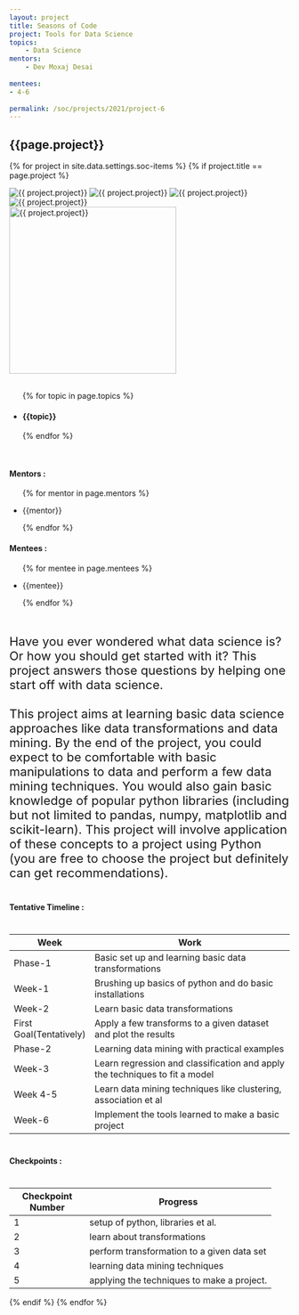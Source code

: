 ```yaml
---
layout: project
title: Seasons of Code
project: Tools for Data Science
topics:
    - Data Science
mentors:
    - Dev Moxaj Desai 
    
mentees:
- 4-6
    
permalink: /soc/projects/2021/project-6
---
```


<h2 class="display1 m-3 p-3 text-center project-title">{{page.project}}</h2>

{% for project in site.data.settings.soc-items %}
{% if project.title == page.project %}
<div class ="img-soc d-block"> 
    <img src="{{ site.baseurl }}/{{ project.image }}" alt="{{ project.project}}" class="image-1">
    <img src="{{ site.baseurl }}/{{ project.image }}" alt="{{ project.project}}" class="image-2">
    <img src="{{ site.baseurl }}/{{ project.image }}" alt="{{ project.project}}" class="image-3">
    <img src="{{ site.baseurl }}/{{ project.image }}" alt="{{ project.project}}" class="image-4">
</div>
<div class = "mobile-img-soc">
  <img src="{{ site.baseurl }}/{{ project.image }}"  width = "300" height="300" alt="{{ project.project}}" class="border rounded">
  </div>
<div>
    <br>
    <ul>
        {% for topic in page.topics %}
        <li><h4 class="text-primary text-center">{{topic}}</h4></li>
        {% endfor %}
    </ul>
    <br>
    <h4 class="display3  ">Mentors :</h4> 
    <ul>
        {% for mentor in page.mentors %}
        <li><p class="lead">{{mentor}}</p></li>
        {% endfor %}
    </ul>
    <h4 class="display3  ">Mentees :</h4> 
    <ul>
        {% for mentee in page.mentees %}
        <li><p class="lead">{{mentee}}</p></li>
        {% endfor %}
    </ul>
</div>
<div>
    <p class="display3 project-desc" style = "font-size:22px;" >
        <br>
        Have you ever wondered what data science is? Or how you should get started with it? This project answers those questions by helping one start off with data science.
        <br><br>
        This project aims at learning basic data science approaches like data transformations and data mining. By the end of the project, you could expect to be comfortable with basic manipulations to data and perform a few data mining techniques. You would also gain basic knowledge of popular python libraries (including but not limited to pandas, numpy, matplotlib and scikit-learn). This project will involve application of these concepts to a project using Python (you are free to choose the project but definitely can get recommendations).
    </p>
</div>
<div class ="d-flex">
<div>
    <h4 class="display3" style="margin:40px 0px 40px 0px;">Tentative Timeline :</h4>
    <table class="table table-striped">
    <thead>
        <tr>
        <th>Week</th>
        <th>Work</th>
        </tr>
    </thead>
    <tbody>
    <tr>
      <td style='width: 120px'>Phase-1</td>
      <td>Basic set up and learning basic data transformations</td>
    </tr>
    <tr>
      <td>Week-1</td>
      <td>Brushing up basics of python and do basic installations</td>
    </tr>
    <tr>
      <td>Week-2</td>
      <td>Learn basic data transformations</td>
    </tr>
    <tr>
      <td>First Goal(Tentatively)</td>
      <td>Apply a few transforms to a given dataset and plot the results</td>
    </tr>
    <tr>
      <td>Phase-2</td>
      <td>Learning data mining with practical examples</td>
    </tr>
    <tr>
      <td>Week-3</td>
      <td>Learn regression and classification and apply the techniques to fit a model</td>
    </tr>
    <tr>
      <td>Week 4-5</td>
      <td>Learn data mining techniques like clustering, association et al</td>
    </tr>
    <tr>
      <td>Week-6</td>
      <td>Implement the tools learned to make a basic project</td>
    </tr>
    </tbody>
    </table>
</div>
<div>
    <h4 class="display3" style="margin:40px 0px 40px 0px;">Checkpoints :</h4>
    <table class="table table-striped">
    <thead>
        <tr>
        <th>Checkpoint Number</th>
        <th>Progress</th>
        </tr>
    </thead>
    <tbody>
    <tr>
      <td style='width: 120px'>1</td>
      <td>setup of python, libraries et al.</td>
    </tr>
    <tr>
      <td>2</td>
      <td>learn about transformations</td>
    </tr>
    <tr>
      <td>3</td>
      <td>perform transformation to a given data set</td>
    </tr>
    <tr>
      <td>4</td>
      <td>learning data mining techniques</td>
    </tr>
    <tr>
      <td>5</td>
      <td>applying the techniques to make a project.</td>
    </tr>
    </tbody>
    </table>
</div>
</div>
{% endif %}
{% endfor %}
